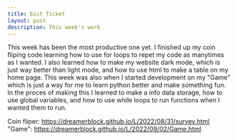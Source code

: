```yaml
---
title: Exit Ticket
layout: post
description: This week's work
---
```


This week has been the most productive one yet. I finished up my coin fliping code learning how to use for loops to repet my code as manytimes as I wanted. I also learned how to make my website dark mode, which is just way better than light mode, and how to use html to make a table on my home page. This week was also when I started development on my "Game" which is just a way for me to learn python better and make something fun. In the proces of making this I learned to make a info data storage, how to use global variables, and how to use while loops to run functions when I wanted them to run.

Coin fliper: https://dreamerblock.github.io/L/2022/08/31/survey.html
"Game": https://dreamerblock.github.io/L/2022/09/02/Game.html